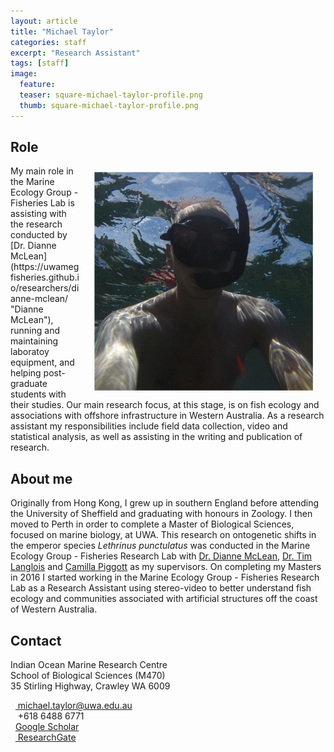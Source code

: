 ```yaml
---
layout: article
title: "Michael Taylor"
categories: staff
excerpt: "Research Assistant"
tags: [staff]
image:
  feature: 
  teaser: square-michael-taylor-profile.png
  thumb: square-michael-taylor-profile.png
---
```

## Role 
<img src='/images/square-michael-taylor-profile.png' align='right' width="350" hspace="20" vspace="10">
My main role in the Marine Ecology Group - Fisheries Lab is assisting with the research conducted by [Dr. Dianne McLean](https://uwamegfisheries.github.io/researchers/dianne-mclean/ "Dianne McLean"), running and maintaining laboratoy equipment, and helping post-graduate students with their studies. Our main research focus, at this stage, is on fish ecology and associations with offshore infrastructure in Western Australia. As a research assistant my responsibilities include field data collection, video and statistical analysis, as well as assisting in the writing and publication of research. 

## About me
Originally from Hong Kong, I grew up in southern England before attending the University of Sheffield and graduating with honours in Zoology. I then moved to Perth in order to complete a Master of Biological Sciences, focused on marine biology, at UWA. This research on ontogenetic shifts in the emperor species *Lethrinus punctulatus* was conducted in the Marine Ecology Group - Fisheries Research Lab with [Dr. Dianne McLean](https://uwamegfisheries.github.io/researchers/dianne-mclean/ "Dianne McLean"), [Dr. Tim Langlois](https://uwamegfisheries.github.io/researchers/tim-langlois/ "Tim Langlois") and [Camilla Piggott](https://uwamegfisheries.github.io/students/camilla-piggott/ "Camilla Piggott") as my supervisors. On completing my Masters in 2016 I started working in the Marine Ecology Group - Fisheries Research Lab as a Research Assistant using stereo-video to better understand fish ecology and communities associated with artificial structures off the coast of Western Australia.

## Contact
<p class="address"><i class="far fa-building"></i> Indian Ocean Marine Research Centre<br>
School of Biological Sciences (M470)<br>
35 Stirling Highway, Crawley WA 6009</p>

<p class="phoneemail"><i class="far fa-envelope-open"></i>&nbsp;&nbsp;<a href="mailto:michael.taylor@uwa.edu.au"> michael.taylor@uwa.edu.au</a><br>
<i class="fas fa-phone"></i>&nbsp;&nbsp; +618 6488 6771  <br>
<i class="fas fa-graduation-cap"></i>&nbsp;&nbsp;<a href="https://scholar.google.com.au/citations?hl=en&user=Fs-k9mEAAAAJ">Google Scholar</a><br>
<i class="fab fa-researchgate"></i>&nbsp;&nbsp;<a href="https://www.researchgate.net/profile/Michael_Taylor109"> ResearchGate</a><br>
